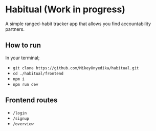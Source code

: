 # Habitual (Work in progress)

A simple ranged-habit tracker app that allows you find accountability partners.

## How to run
In your terminal;
- `git clone https://github.com/MikeyOnyedika/habitual.git`
- `cd ./habitual/frontend`
- `npm i`
- `npm run dev`

## Frontend routes
- `/login`
- `/signup`
- `/overview`
